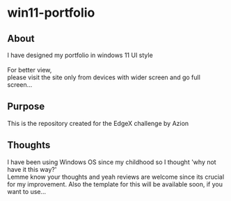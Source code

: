 # win11-portfolio
## About
I have designed my portfolio in windows 11 UI style<br /><br />
For better view,<br />
please visit the site only from devices with wider screen and go full screen...

## Purpose
This is the repository created for the EdgeX challenge by Azion

## Thoughts
I have been using Windows OS since my childhood so I thought 'why not have it this way?' <br />
Lemme know your thoughts and yeah reviews are welcome since its crucial for my improvement.
Also the template for this will be available soon, if you want to use...